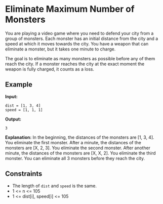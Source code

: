 # Eliminate Maximum Number of Monsters

You are playing a video game where you need to defend your city from a group of monsters. Each monster has an initial distance from the city and a speed at which it moves towards the city. You have a weapon that can eliminate a monster, but it takes one minute to charge.

The goal is to eliminate as many monsters as possible before any of them reach the city. If a monster reaches the city at the exact moment the weapon is fully charged, it counts as a loss.

## Example

**Input:**
```
dist = [1, 3, 4]
speed = [1, 1, 1]
```

**Output:**
```
3
```

**Explanation:**
In the beginning, the distances of the monsters are [1, 3, 4]. You eliminate the first monster.
After a minute, the distances of the monsters are [X, 2, 3]. You eliminate the second monster.
After another minute, the distances of the monsters are [X, X, 2]. You eliminate the third monster.
You can eliminate all 3 monsters before they reach the city.

## Constraints
- The length of `dist` and `speed` is the same.
- 1 <= n <= 105
- 1 <= dist[i], speed[i] <= 105
